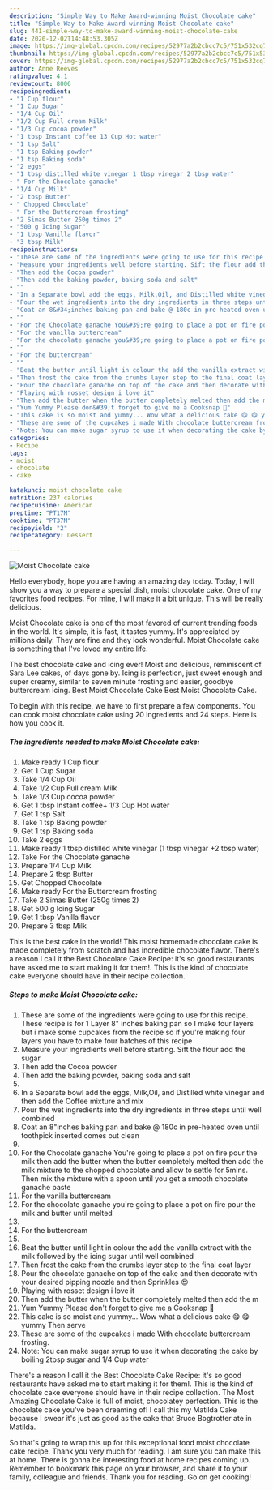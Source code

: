 ```yaml
---
description: "Simple Way to Make Award-winning Moist Chocolate cake"
title: "Simple Way to Make Award-winning Moist Chocolate cake"
slug: 441-simple-way-to-make-award-winning-moist-chocolate-cake
date: 2020-12-02T14:48:53.305Z
image: https://img-global.cpcdn.com/recipes/52977a2b2cbcc7c5/751x532cq70/moist-chocolate-cake-recipe-main-photo.jpg
thumbnail: https://img-global.cpcdn.com/recipes/52977a2b2cbcc7c5/751x532cq70/moist-chocolate-cake-recipe-main-photo.jpg
cover: https://img-global.cpcdn.com/recipes/52977a2b2cbcc7c5/751x532cq70/moist-chocolate-cake-recipe-main-photo.jpg
author: Anne Reeves
ratingvalue: 4.1
reviewcount: 8006
recipeingredient:
- "1 Cup flour"
- "1 Cup Sugar"
- "1/4 Cup Oil"
- "1/2 Cup Full cream Milk"
- "1/3 Cup cocoa powder"
- "1 tbsp Instant coffee 13 Cup Hot water"
- "1 tsp Salt"
- "1 tsp Baking powder"
- "1 tsp Baking soda"
- "2 eggs"
- "1 tbsp distilled white vinegar 1 tbsp vinegar 2 tbsp water"
- " For the Chocolate ganache"
- "1/4 Cup Milk"
- "2 tbsp Butter"
- " Chopped Chocolate"
- " For the Buttercream frosting"
- "2 Simas Butter 250g times 2"
- "500 g Icing Sugar"
- "1 tbsp Vanilla flavor"
- "3 tbsp Milk"
recipeinstructions:
- "These are some of the ingredients were going to use for this recipe. These recipe is for 1 Layer 8&#34; inches baking pan so I make four layers but i make some cupcakes from the recipe so if you&#39;re making four layers you have to make four batches of this recipe"
- "Measure your ingredients well before starting. Sift the flour add the sugar"
- "Then add the Cocoa powder"
- "Then add the baking powder, baking soda and salt"
- ""
- "In a Separate bowl add the eggs, Milk,Oil, and Distilled white vinegar and then add the Coffee mixture and mix"
- "Pour the wet ingredients into the dry ingredients in three steps until well combined"
- "Coat an 8&#34;inches baking pan and bake @ 180c in pre-heated oven until toothpick inserted comes out clean"
- ""
- "For the Chocolate ganache You&#39;re going to place a pot on fire pour the milk then add the butter when the butter completely melted then add the milk mixture to the chopped chocolate and allow to settle for 5mins. Then mix the mixture with a spoon until you get a smooth chocolate ganache paste"
- "For the vanilla buttercream"
- "For the chocolate ganache you&#39;re going to place a pot on fire pour the milk and butter until melted"
- ""
- "For the buttercream"
- ""
- "Beat the butter until light in colour the add the vanilla extract with the milk followed by the icing sugar until well combined"
- "Then frost the cake from the crumbs layer step to the final coat layer"
- "Pour the chocolate ganache on top of the cake and then decorate with your desired pipping noozle and then Sprinkles 😍"
- "Playing with rosset design i love it"
- "Then add the butter when the butter completely melted then add the m"
- "Yum Yummy Please don&#39;t forget to give me a Cooksnap 💃"
- "This cake is so moist and yummy... Wow what a delicious cake 😋 😋 yummy Then serve"
- "These are some of the cupcakes i made With chocolate buttercream frosting."
- "Note: You can make sugar syrup to use it when decorating the cake by boiling 2tbsp sugar and 1/4 Cup water"
categories:
- Recipe
tags:
- moist
- chocolate
- cake

katakunci: moist chocolate cake 
nutrition: 237 calories
recipecuisine: American
preptime: "PT17M"
cooktime: "PT37M"
recipeyield: "2"
recipecategory: Dessert

---
```



![Moist Chocolate cake](https://img-global.cpcdn.com/recipes/52977a2b2cbcc7c5/751x532cq70/moist-chocolate-cake-recipe-main-photo.jpg)

Hello everybody, hope you are having an amazing day today. Today, I will show you a way to prepare a special dish, moist chocolate cake. One of my favorites food recipes. For mine, I will make it a bit unique. This will be really delicious.

Moist Chocolate cake is one of the most favored of current trending foods in the world. It's simple, it is fast, it tastes yummy. It's appreciated by millions daily. They are fine and they look wonderful. Moist Chocolate cake is something that I've loved my entire life.

The best chocolate cake and icing ever! Moist and delicious, reminiscent of Sara Lee cakes, of days gone by. Icing is perfection, just sweet enough and super creamy, similar to seven minute frosting and easier, goodbye buttercream icing. Best Moist Chocolate Cake Best Moist Chocolate Cake.


To begin with this recipe, we have to first prepare a few components. You can cook moist chocolate cake using 20 ingredients and 24 steps. Here is how you cook it.

<!--inarticleads1-->

##### The ingredients needed to make Moist Chocolate cake:

1. Make ready 1 Cup flour
1. Get 1 Cup Sugar
1. Take 1/4 Cup Oil
1. Take 1/2 Cup Full cream Milk
1. Take 1/3 Cup cocoa powder
1. Get 1 tbsp Instant coffee+ 1/3 Cup Hot water
1. Get 1 tsp Salt
1. Take 1 tsp Baking powder
1. Get 1 tsp Baking soda
1. Take 2 eggs
1. Make ready 1 tbsp distilled white vinegar (1 tbsp vinegar +2 tbsp water)
1. Take  For the Chocolate ganache
1. Prepare 1/4 Cup Milk
1. Prepare 2 tbsp Butter
1. Get  Chopped Chocolate
1. Make ready  For the Buttercream frosting
1. Take 2 Simas Butter (250g times 2)
1. Get 500 g Icing Sugar
1. Get 1 tbsp Vanilla flavor
1. Prepare 3 tbsp Milk


This is the best cake in the world! This moist homemade chocolate cake is made completely from scratch and has incredible chocolate flavor. There&#39;s a reason I call it the Best Chocolate Cake Recipe: it&#39;s so good restaurants have asked me to start making it for them!. This is the kind of chocolate cake everyone should have in their recipe collection. 

<!--inarticleads2-->

##### Steps to make Moist Chocolate cake:

1. These are some of the ingredients were going to use for this recipe. These recipe is for 1 Layer 8&#34; inches baking pan so I make four layers but i make some cupcakes from the recipe so if you&#39;re making four layers you have to make four batches of this recipe
1. Measure your ingredients well before starting. Sift the flour add the sugar
1. Then add the Cocoa powder
1. Then add the baking powder, baking soda and salt
1. 
1. In a Separate bowl add the eggs, Milk,Oil, and Distilled white vinegar and then add the Coffee mixture and mix
1. Pour the wet ingredients into the dry ingredients in three steps until well combined
1. Coat an 8&#34;inches baking pan and bake @ 180c in pre-heated oven until toothpick inserted comes out clean
1. 
1. For the Chocolate ganache You&#39;re going to place a pot on fire pour the milk then add the butter when the butter completely melted then add the milk mixture to the chopped chocolate and allow to settle for 5mins. Then mix the mixture with a spoon until you get a smooth chocolate ganache paste
1. For the vanilla buttercream
1. For the chocolate ganache you&#39;re going to place a pot on fire pour the milk and butter until melted
1. 
1. For the buttercream
1. 
1. Beat the butter until light in colour the add the vanilla extract with the milk followed by the icing sugar until well combined
1. Then frost the cake from the crumbs layer step to the final coat layer
1. Pour the chocolate ganache on top of the cake and then decorate with your desired pipping noozle and then Sprinkles 😍
1. Playing with rosset design i love it
1. Then add the butter when the butter completely melted then add the m
1. Yum Yummy Please don&#39;t forget to give me a Cooksnap 💃
1. This cake is so moist and yummy... Wow what a delicious cake 😋 😋 yummy Then serve
1. These are some of the cupcakes i made With chocolate buttercream frosting.
1. Note: You can make sugar syrup to use it when decorating the cake by boiling 2tbsp sugar and 1/4 Cup water


There&#39;s a reason I call it the Best Chocolate Cake Recipe: it&#39;s so good restaurants have asked me to start making it for them!. This is the kind of chocolate cake everyone should have in their recipe collection. The Most Amazing Chocolate Cake is full of moist, chocolatey perfection. This is the chocolate cake you&#39;ve been dreaming of! I call this my Matilda Cake because I swear it&#39;s just as good as the cake that Bruce Bogtrotter ate in Matilda. 

So that's going to wrap this up for this exceptional food moist chocolate cake recipe. Thank you very much for reading. I am sure you can make this at home. There is gonna be interesting food at home recipes coming up. Remember to bookmark this page on your browser, and share it to your family, colleague and friends. Thank you for reading. Go on get cooking!
